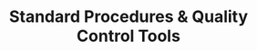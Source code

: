 ---
title: "Standard Procedures & Quality Control Tools"
excerpt: "Explore our best-practice standards, and the open-source toolkit for quality control checks on fish data."
image: /assets/images/CheckEM-workflow.png
external_url: https://thefishcollective.github.io/sops/
share: false
related: false
button: Learn more
---